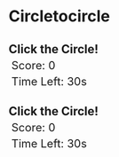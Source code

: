 # Circletocircle
<!DOCTYPE html>
<html lang="en">
<head>
  <meta charset="UTF-8">
  <title>Click the Circle Game</title>
  <style>
    * {
      margin: 0;
      padding: 0;
      box-sizing: border-box;
    }

    body {
      font-family: Arial, sans-serif;
      background: #121212;
      color: white;
      display: flex;
      flex-direction: column;
      align-items: center;
      justify-content: center;
      height: 100vh;
    }

    #gameArea {
      position: relative;
      width: 90vw;
      height: 70vh;
      background: #1f1f1f;
      border-radius: 20px;
      margin: 20px 0;
      overflow: hidden;
      display: none;
    }

    #circle {
      width: 50px;
      height: 50px;
      border-radius: 50%;
      background: #e63946;
      position: absolute;
      cursor: pointer;
    }

    #score, #timer {
      font-size: 20px;
      margin: 5px;
    }

    .screen {
      position: absolute;
      width: 100%;
      height: 100%;
      background: rgba(0,0,0,0.85);
      display: flex;
      flex-direction: column;
      align-items: center;
      justify-content: center;
      border-radius: 20px;
      z-index: 10;
    }

    button {
      padding: 10px 20px;
      font-size: 16px;
      border: none;
      border-radius: 8px;
      background: #4caf50;
      color: white;
      cursor: pointer;
      margin-top: 15px;
    }

    button:hover {
      background: #45a049;
    }
  </style>
</head>
<body>

  <h2>Click the Circle!</h2>
  <div id="score">Score: 0</div>
  <div id="timer">Time Left: 30s</div>

  <div id="gameArea">
    <div id="circle"></div>

    <div id="startScreen" class="screen">
      <h2>Welcome!</h2>
      <button onclick="startGame()">Start Game</button>
    </div>

    <div id="endScreen" class="screen" style="display: none;">
      <h2>Time's Up!</h2>
      <p id="finalScore">Your Score: 0</p>
      <button onclick="restartGame()">Play Again</button>
    </div>
  </div>

  <script>
    const gameArea = document.getElementById("gameArea");
    const circle = document.getElementById("circle");
    const scoreDisplay = document.getElementById("score");
    const timerDisplay = document.getElementById("timer");
    const startScreen = document.getElementById("startScreen");
    const endScreen = document.getElementById("endScreen");
    const finalScore = document.getElementById("finalScore");

    let score = 0;
    let timeLeft = 30;
    let timerInterval;

    function moveCircle() {
      const maxX = gameArea.clientWidth - circle.offsetWidth;
      const maxY = gameArea.clientHeight - circle.offsetHeight;
      const randomX = Math.floor(Math.random() * maxX);
      const randomY = Math.floor(Math.random() * maxY);
      circle.style.left = randomX + "px";
      circle.style.top = randomY + "px";
    }

    function startGame() {
      score = 0;
      timeLeft = 30;
      scoreDisplay.textContent = "Score: 0";
      timerDisplay.textContent = "Time Left: 30s";
      startScreen.style.display = "none";
      endScreen.style.display = "none";
      gameArea.style.display = "block";
      circle.style.display = "block";
      moveCircle();

      timerInterval = setInterval(() => {
        timeLeft--;
        timerDisplay.textContent = "Time Left: " + timeLeft + "s";
        if (timeLeft <= 0) {
          endGame();
        }
      }, 1000);
    }

    function endGame() {
      clearInterval(timerInterval);
      circle.style.display = "none";
      finalScore.textContent = "Your Score: " + score;
      endScreen.style.display = "flex";
    }

    function restartGame() {
      startGame();
    }

    circle.addEventListener("click", () => {
      score++;
      scoreDisplay.textContent = "Score: " + score;
      moveCircle();
    });

    // Auto-show start screen
    gameArea.style.display = "block";
  </script>

</body>
</html><!DOCTYPE html>
<html lang="en">
<head>
  <meta charset="UTF-8" />
  <title>Click the Circle</title>
  <link rel="stylesheet" href="style.css" />
</head>
<body>
  <h2>Click the Circle!</h2>
  <div id="score">Score: 0</div>
  <div id="timer">Time Left: 30s</div>

  <div id="gameArea">
    <div id="circle"></div>

    <div id="startScreen" class="screen">
      <h2>Welcome!</h2>
      <button onclick="startGame()">Start Game</button>
    </div>

    <div id="endScreen" class="screen">
      <h2>Time's Up!</h2>
      <p id="finalScore">Your Score: 0</p>
      <button onclick="restartGame()">Play Again</button>
    </div>
  </div>

  <script src="script.js"></script>
</body>
</html>
